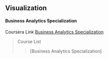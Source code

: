 ## Visualization

#### Business Analytics Specialization

Coursera Link [Business Analytics Specialization](https://www.coursera.org/specializations/business-analytics)

> Course List
>
> > [Business Analytics Specialization]
